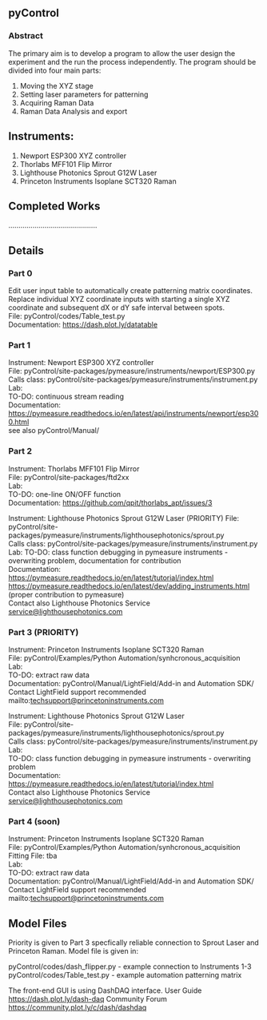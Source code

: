 ## pyControl

### Abstract

The primary aim is to develop a program to allow the user design the experiment and the run the process independently. The program should be divided into four main parts:

1.	Moving the XYZ stage
2.	Setting laser parameters for patterning
3.	Acquiring Raman Data
4.	Raman Data Analysis and export

## Instruments:
1. Newport ESP300 XYZ controller  
2. Thorlabs MFF101 Flip Mirror  
3. Lighthouse Photonics Sprout G12W Laser  
4. Princeton Instruments Isoplane SCT320 Raman

## Completed Works
 ............................................
## Details
### Part 0
Edit user input table to automatically create patterning matrix coordinates.
Replace individual XYZ coordinate inputs with starting a single XYZ coordinate and subsequent dX or dY safe interval between spots.  
File: pyControl/codes/Table_test.py  
Documentation: https://dash.plot.ly/datatable

### Part 1
Instrument: Newport ESP300 XYZ controller  
File: pyControl/site-packages/pymeasure/instruments/newport/ESP300.py  
Calls class: pyControl/site-packages/pymeasure/instruments/instrument.py  
Lab:  
TO-DO: continuous stream reading  
Documentation: https://pymeasure.readthedocs.io/en/latest/api/instruments/newport/esp300.html  
               see also pyControl/Manual/

### Part 2 
Instrument: Thorlabs MFF101 Flip Mirror  
File: pyControl/site-packages/ftd2xx  
Lab:  
TO-DO: one-line ON/OFF function  
Documentation: https://github.com/qpit/thorlabs_apt/issues/3  

Instrument: Lighthouse Photonics Sprout G12W Laser (PRIORITY)
File: pyControl/site-packages/pymeasure/instruments/lighthousephotonics/sprout.py  
Calls class: pyControl/site-packages/pymeasure/instruments/instrument.py  
Lab: 
TO-DO: class function debugging in pymeasure instruments - overwriting problem, documentation for contribution   
Documentation: https://pymeasure.readthedocs.io/en/latest/tutorial/index.html  
               https://pymeasure.readthedocs.io/en/latest/dev/adding_instruments.html (proper contribution to pymeasure)  
               Contact also Lighthouse Photonics Service <service@lighthousephotonics.com>  

### Part 3 (PRIORITY)
Instrument: Princeton Instruments Isoplane SCT320 Raman  
File: pyControl/Examples/Python Automation/synhcronous_acquisition  
Lab:  
TO-DO: extract raw data  
Documentation: pyControl/Manual/LightField/Add-in and Automation SDK/  
               Contact LightField support recommended mailto:techsupport@princetoninstruments.com


Instrument: Lighthouse Photonics Sprout G12W Laser  
File: pyControl/site-packages/pymeasure/instruments/lighthousephotonics/sprout.py  
Calls class: pyControl/site-packages/pymeasure/instruments/instrument.py  
Lab:  
TO-DO: class function debugging in pymeasure instruments - overwriting problem  
Documentation: https://pymeasure.readthedocs.io/en/latest/tutorial/index.html  
               Contact also Lighthouse Photonics Service <service@lighthousephotonics.com>  

### Part 4 (soon)
Instrument: Princeton Instruments Isoplane SCT320 Raman  
File: pyControl/Examples/Python Automation/synhcronous_acquisition  
Fitting File: tba  
Lab:  
TO-DO: extract raw data  
Documentation: pyControl/Manual/LightField/Add-in and Automation SDK/  
               Contact LightField support recommended mailto:techsupport@princetoninstruments.com  


## Model Files

Priority is given to Part 3 specfically reliable connection to Sprout Laser and Princeton Raman.
Model file is given in:

pyControl/codes/dash_flipper.py - example connection to Instruments 1-3
pyControl/codes/Table_test.py - example automation patterning matrix

The front-end GUI is using DashDAQ interface.
User Guide https://dash.plot.ly/dash-daq
Community Forum https://community.plot.ly/c/dash/dashdaq
